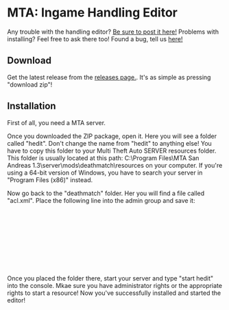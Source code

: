 MTA: Ingame Handling Editor
=====

Any trouble with the handling editor? [Be sure to post it here!](http://forum.mtasa.com/viewtopic.php?f=108&t=30494 "Forum topic") Problems with installing? Feel free to ask there too! Found a bug, tell us [here!](https://github.com/hedit/hedit/issues)

Download
-------
Get the latest release from the [releases page.](https://github.com/hedit/hedit/releases). It's as simple as pressing "download zip"!

Installation
------------
First of all, you need a MTA server.

Once you downloaded the ZIP package, open it. Here you will see a folder called "hedit". Don't change the name from "hedit" to anything else! You have to copy this folder to your Multi Theft Auto SERVER resources folder. This folder is usually located at this path:
C:\Program Files\MTA San Andreas 1.3\server\mods\deathmatch\resources on your computer.
If you're using a 64-bit version of Windows, you have to search your server in "Program Files (x86)" instead.

Now go back to the "deathmatch" folder. Her you will find a file called "acl.xml". Place the following line into the admin group and save it:
<object name="resource.hedit"></object>

Once you placed the folder there, start your server and type "start hedit" into the console. Mkae sure you have administrator rights or the appropriate rights to start a resource! Now you've successfully installed and started the editor!
